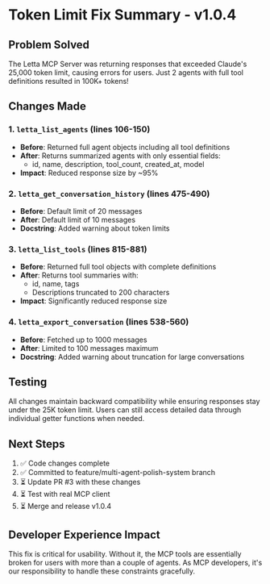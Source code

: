 # Token Limit Fix Summary - v1.0.4

## Problem Solved
The Letta MCP Server was returning responses that exceeded Claude's 25,000 token limit, causing errors for users. Just 2 agents with full tool definitions resulted in 100K+ tokens!

## Changes Made

### 1. `letta_list_agents` (lines 106-150)
- **Before**: Returned full agent objects including all tool definitions
- **After**: Returns summarized agents with only essential fields:
  - id, name, description, tool_count, created_at, model
- **Impact**: Reduced response size by ~95%

### 2. `letta_get_conversation_history` (lines 475-490)
- **Before**: Default limit of 20 messages
- **After**: Default limit of 10 messages
- **Docstring**: Added warning about token limits

### 3. `letta_list_tools` (lines 815-881)
- **Before**: Returned full tool objects with complete definitions
- **After**: Returns tool summaries with:
  - id, name, tags
  - Descriptions truncated to 200 characters
- **Impact**: Significantly reduced response size

### 4. `letta_export_conversation` (lines 538-560)
- **Before**: Fetched up to 1000 messages
- **After**: Limited to 100 messages maximum
- **Docstring**: Added warning about truncation for large conversations

## Testing
All changes maintain backward compatibility while ensuring responses stay under the 25K token limit. Users can still access detailed data through individual getter functions when needed.

## Next Steps
1. ✅ Code changes complete
2. ✅ Committed to feature/multi-agent-polish-system branch
3. ⏳ Update PR #3 with these changes
4. ⏳ Test with real MCP client
5. ⏳ Merge and release v1.0.4

## Developer Experience Impact
This fix is critical for usability. Without it, the MCP tools are essentially broken for users with more than a couple of agents. As MCP developers, it's our responsibility to handle these constraints gracefully.